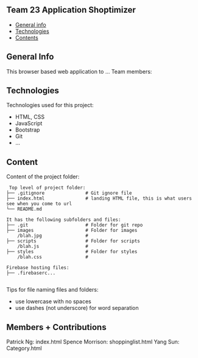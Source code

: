 ## Team 23 Application Shoptimizer

* [General info](#general-info)
* [Technologies](#technologies)
* [Contents](#content)

## General Info
This browser based web application to ...
Team members:
	
## Technologies
Technologies used for this project:
* HTML, CSS
* JavaScript
* Bootstrap 
* Git
* ...
	
## Content
Content of the project folder:

```
 Top level of project folder: 
├── .gitignore               # Git ignore file
├── index.html               # landing HTML file, this is what users see when you come to url
└── README.md

It has the following subfolders and files:
├── .git                     # Folder for git repo
├── images                   # Folder for images
    /blah.jpg                # 
├── scripts                  # Folder for scripts
    /blah.js                 # 
├── styles                   # Folder for styles
    /blah.css                # 

Firebase hosting files: 
├── .firebaserc...


```

Tips for file naming files and folders:
* use lowercase with no spaces
* use dashes (not underscore) for word separation

## Members + Contributions
Patrick Ng: index.html
Spence Morrison: shoppinglist.html
Yang Sun: Category.html